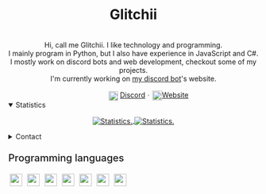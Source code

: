 <div>
  <p align="center">
    <!-- <img src="https://avatars2.githubusercontent.com/u/46096865?s=460&u=c17d80c0914eb1efe02ebe9aeba11b1e3cf9212a" width="30%"> -->
    <h1 align="center" >Glitchii</h1>
    <br>
    <div align="center">
      Hi, call me Glitchii. I like technology and programming.<br>
      I mainly program in Python, but I also have experience in JavaScript and C#.
      I mostly work on discord bots and web development, checkout some of my projects.<br>
      I'm currently working on <a href="https://discord.com/oauth2/authorize?client_id=663074487335649292&scope=bot&permissions=1479928959"> my discord bot</a>'s website.
    </div>
  </p>
  <div style="display: flex; text-align: center; position: relative; left: 50%; transform: translateX(-50px);" align="center">
    <div>
      <img src="https://img.icons8.com/color/1600/discord-new-logo.png" width="19px" style="text-align:center" align="center">
      <a href="https://discord.com/users/642791754160013312">Discord</a>︲<img src="https://avatars2.githubusercontent.com/u/46096865?s=460&u=c17d80c0914eb1efe02ebe9aeba11b1e3cf9212a" width="20px" style="text-align:center" align="center"><a href="https://glitchii.github.io/">Website</a>
    </div>
  </div>

<details style="cursor: pointer;" open>
  <summary>Statistics</summary>
<p align=center>
<a href="https://github.com/glitchii">
<!--   <img align="center" src="https://github-readme-stats.vercel.app/api?username=glitchii&show_icons=true&include_all_commits=true&show_icons=true&title_color=303030&icon_color=303030&text_color=303030&bg_color=ffffff&hide_border=true" alt="Statistics." /> -->
<!--   <img align="center" src="https://github-readme-stats.vercel.app/api/top-langs/?username=glitchii&show_icons=true&show_icons=true&title_color=000&icon_color=303030&text_color=303030&bg_color=ffffff&hide_border=true" alt="Statistics." /> -->
  <img align="center" src="https://github-readme-stats.vercel.app/api?username=glitchii&show_icons=true&include_all_commits=true&show_icons=true&title_color=fff&icon_color=f0f0f0&text_color=f0f0f0&bg_color=151b22&hide_border=true" alt="Statistics." />
  <img align="center" src="https://github-readme-stats.vercel.app/api/top-langs/?username=glitchii&show_icons=true&show_icons=true&title_color=&icon_color=f0f0f0&text_color=f0f0f0&bg_color=151b22&hide_border=true" alt="Statistics." />
</a>
</p>
</details>

<details style="cursor: pointer;">
  <summary style="margin-bottom: 3px">Contact</summary>
       <img src="https://discord.com/assets/e05ead6e6ebc08df9291738d0aa6986d.png" width="19px " style="text-align:center" align="center">
       <a href="https://discord.com/users/642791754160013312">Discord: Λcє#9258</a>
  <br>
       <img src="https://www.flaticon.com/svg/static/icons/svg/580/580704.svg" width="19px " style="text-align:center" align="center">
       <a href="mailto:hello@tempfile.site">Email: hello@tempfile.site</a>
  <br>     I'm quite active on discord, so feel free to message me there if you prefer
</details>

<div width="100%" height="1px" style="background: linear-gradient(to right, transparent, lightgrey, transparent); margin: 10px;"></div>
<p style="font-size: 20px;  font-weight: 500;">Programming languages</p>
<div>
  <img src="https://cdn.freebiesupply.com/logos/large/2x/python-5-logo-png-transparent.png" align="center" width="25px" style="padding: 0 3px;">
  <img src="https://upload.wikimedia.org/wikipedia/commons/thumb/9/99/Unofficial_JavaScript_logo_2.svg/768px-Unofficial_JavaScript_logo_2.svg.png" align="center" width="25px" style="padding: 0 3px;">
  <img src="https://sdtimes.com/wp-content/uploads/2018/04/1_tfZa4vsI6UusJYt_fzvGnQ.png" align="center" width="25px" style="padding: 0 3px;">
  <img src="https://www.seekpng.com/png/full/141-1415523_responsive-web-design-with-html5-css3-html-and.png" align="center" width="25px" style="padding: 0 3px;">
  <img src="https://iconape.com/wp-content/files/rr/352323/png/c-sharp-c-logo.png" align="center" width="25px" style="padding: 0 3px;">
  <img src="https://upload.wikimedia.org/wikipedia/commons/thumb/a/a3/Bash_Logo_White.svg/512px-Bash_Logo_White.svg.png" align="center" width="25px" style="padding: 0 3px;">
  <img src="https://anfcommunity.files.wordpress.com/2020/09/powershell.png" align="center" width="25px" style="padding: 0 3px;">
</div>
<!-- <p align="center" style="text-align: center; font-size:10px">I used '<a href="https://github.com/anuraghazra/github-readme-stats">github-readme-stats</a>' for the stats</p> -->
</div>
